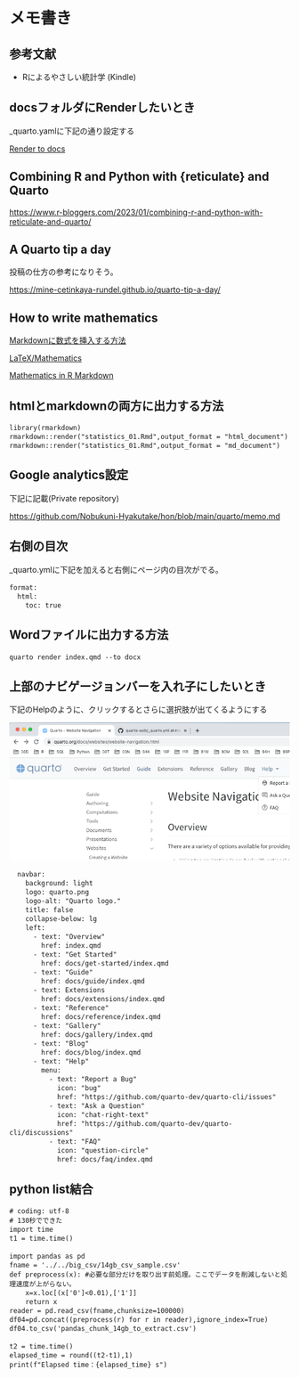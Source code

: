# メモ書き

## 参考文献

- Rによるやさしい統計学 (Kindle)
## docsフォルダにRenderしたいとき

_quarto.yamlに下記の通り設定する

[Render to docs](https://quarto.org/docs/publishing/github-pages.html#render-to-docs)

## Combining R and Python with {reticulate} and Quarto

https://www.r-bloggers.com/2023/01/combining-r-and-python-with-reticulate-and-quarto/

## A Quarto tip a day

投稿の仕方の参考になりそう。

https://mine-cetinkaya-rundel.github.io/quarto-tip-a-day/

## How to write mathematics

[Markdownに数式を挿入する方法](https://b1san-blog.com/post/vscode/vscode-md-math/)

[LaTeX/Mathematics](https://en.wikibooks.org/wiki/LaTeX/Mathematics)

[Mathematics in R Markdown](https://rpruim.github.io/s341/S19/from-class/MathinRmd.html)

## htmlとmarkdownの両方に出力する方法

```
library(rmarkdown)
rmarkdown::render("statistics_01.Rmd",output_format = "html_document")
rmarkdown::render("statistics_01.Rmd",output_format = "md_document")
```

## Google analytics設定

下記に記載(Private repository)

https://github.com/Nobukuni-Hyakutake/hon/blob/main/quarto/memo.md


## 右側の目次

_quarto.ymlに下記を加えると右側にページ内の目次がでる。

```
format:
  html:
    toc: true
```


## Wordファイルに出力する方法

```
quarto render index.qmd --to docx  
```

## 上部のナビゲージョンバーを入れ子にしたいとき

下記のHelpのように、クリックするとさらに選択肢が出てくるようにする

![](img/navbar_help.png)

```
  navbar:
    background: light
    logo: quarto.png
    logo-alt: "Quarto logo."
    title: false
    collapse-below: lg
    left:
      - text: "Overview"
        href: index.qmd
      - text: "Get Started"
        href: docs/get-started/index.qmd
      - text: "Guide"
        href: docs/guide/index.qmd
      - text: Extensions
        href: docs/extensions/index.qmd
      - text: "Reference"
        href: docs/reference/index.qmd
      - text: "Gallery"
        href: docs/gallery/index.qmd
      - text: "Blog"
        href: docs/blog/index.qmd
      - text: "Help"
        menu:
          - text: "Report a Bug"
            icon: "bug"
            href: "https://github.com/quarto-dev/quarto-cli/issues"
          - text: "Ask a Question"
            icon: "chat-right-text"
            href: "https://github.com/quarto-dev/quarto-cli/discussions"
          - text: "FAQ"
            icon: "question-circle"
            href: docs/faq/index.qmd
```

## python list結合

```
# coding: utf-8
# 130秒でできた
import time
t1 = time.time() 

import pandas as pd
fname = '../../big_csv/14gb_csv_sample.csv'
def preprocess(x): #必要な部分だけを取り出す前処理。ここでデータを削減しないと処理速度が上がらない。
    x=x.loc[(x['0']<0.01),['1']]
    return x    
reader = pd.read_csv(fname,chunksize=100000)
df04=pd.concat((preprocess(r) for r in reader),ignore_index=True)
df04.to_csv('pandas_chunk_14gb_to_extract.csv')

t2 = time.time()
elapsed_time = round((t2-t1),1)
print(f"Elapsed time：{elapsed_time} s")
```